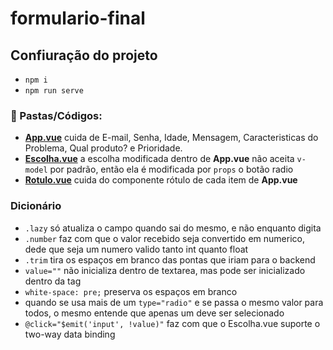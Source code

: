 # formulario-final

## Confiuração do projeto
- `npm i`
- `npm run serve`

### :scroll: Pastas/Códigos:
- **[App.vue](https://github.com/TheJessicaBohn/VueJS/blob/master/formularios/formulario-exercicios/src/App.vue)** cuida de E-mail, Senha, Idade, Mensagem, Caracteristicas do Problema, Qual produto? e Prioridade.
- **[Escolha.vue](https://github.com/TheJessicaBohn/VueJS/blob/master/formularios/formulario-exercicios/src/components/Escolha.vue)** a escolha modificada dentro de **App.vue** não aceita `v-model` por padrão, então ela é modificada por `props` o botão radio
- **[Rotulo.vue](https://github.com/TheJessicaBohn/VueJS/blob/master/formularios/formulario-exercicios/src/components/Rotulo.vue)** cuida do componente rótulo de cada item de **App.vue**
### Dicionário
- `.lazy` só atualiza o campo quando sai do mesmo, e não enquanto digita
- `.number` faz com que o valor recebido seja convertido em numerico, dede que seja um numero valido tanto int quanto float
- `.trim` tira os espaços em branco das pontas que iriam para o backend
- `value=""` não inicializa dentro de textarea, mas pode ser inicializado dentro da tag
- `white-space: pre;` preserva os espaços em branco
- quando se usa mais de um `type="radio"` e se passa o mesmo valor para todos, o mesmo entende que apenas um deve ser selecionado
-  `@click="$emit('input', !value)"` faz com que o Escolha.vue suporte o two-way data binding




